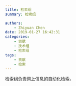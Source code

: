 ```yaml
---
title: 检索组
summary: 检索组

authors:
    - Zhiyuan Chen
date: 2019-01-27 16:42:31
categories: 
    - 贡献
    - 技术组
    - 检索组
tags:
    - 贡献
    - 检索
---
```


检索组负责网上信息的自动化检索。
